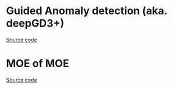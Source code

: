 # Guided Anomaly detection (aka. deepGD3+)

[Source code](https://github.com/machingwen/a3ilab/tree/main/Projects/Guided%20Anomaly%20detection)

# MOE of MOE
[Source code]([https://github.com/SerenityOuO/Selection-of-Predictions])
